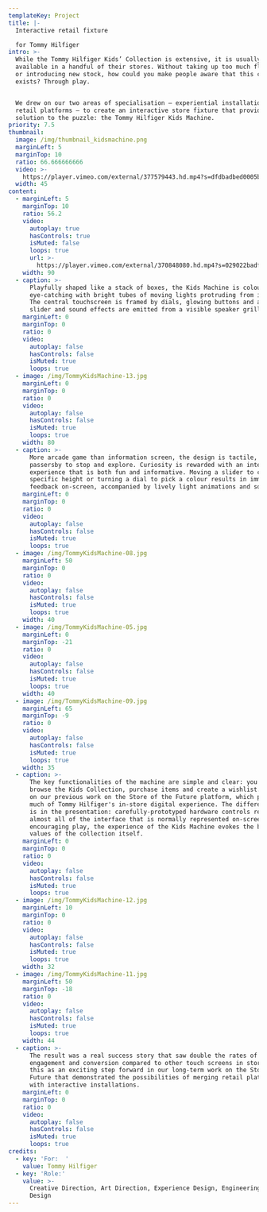 ```yaml
---
templateKey: Project
title: |-
  Interactive retail fixture

  for Tommy Hilfiger
intro: >-
  While the Tommy Hilfiger Kids’ Collection is extensive, it is usually only
  available in a handful of their stores. Without taking up too much floor space
  or introducing new stock, how could you make people aware that this collection
  exists? Through play. 


  We drew on our two areas of specialisation – experiential installations and
  retail platforms – to create an interactive store fixture that provides a
  solution to the puzzle: the Tommy Hilfiger Kids Machine.
priority: 7.5
thumbnail:
  image: /img/thumbnail_kidsmachine.png
  marginLeft: 5
  marginTop: 10
  ratio: 66.666666666
  video: >-
    https://player.vimeo.com/external/377579443.hd.mp4?s=dfdbadbed0005b184ac59bdf19f8926eec6624ec&profile_id=174
  width: 45
content:
  - marginLeft: 5
    marginTop: 10
    ratio: 56.2
    video:
      autoplay: true
      hasControls: true
      isMuted: false
      loops: true
      url: >-
        https://player.vimeo.com/external/370848080.hd.mp4?s=029022badf948ec7d53dc83dd22cca19551a59c9&profile_id=175
    width: 90
  - caption: >-
      Playfully shaped like a stack of boxes, the Kids Machine is colourful and
      eye-catching with bright tubes of moving lights protruding from its sides.
      The central touchscreen is framed by dials, glowing buttons and a giant
      slider and sound effects are emitted from a visible speaker grille.
    marginLeft: 0
    marginTop: 0
    ratio: 0
    video:
      autoplay: false
      hasControls: false
      isMuted: true
      loops: true
  - image: /img/TommyKidsMachine-13.jpg
    marginLeft: 0
    marginTop: 0
    ratio: 0
    video:
      autoplay: false
      hasControls: false
      isMuted: true
      loops: true
    width: 80
  - caption: >-
      More arcade game than information screen, the design is tactile, inviting
      passersby to stop and explore. Curiosity is rewarded with an interactive
      experience that is both fun and informative. Moving a slider to choose a
      specific height or turning a dial to pick a colour results in immediate
      feedback on-screen, accompanied by lively light animations and sounds.
    marginLeft: 0
    marginTop: 0
    ratio: 0
    video:
      autoplay: false
      hasControls: false
      isMuted: true
      loops: true
  - image: /img/TommyKidsMachine-08.jpg
    marginLeft: 50
    marginTop: 0
    ratio: 0
    video:
      autoplay: false
      hasControls: false
      isMuted: true
      loops: true
    width: 40
  - image: /img/TommyKidsMachine-05.jpg
    marginLeft: 0
    marginTop: -21
    ratio: 0
    video:
      autoplay: false
      hasControls: false
      isMuted: true
      loops: true
    width: 40
  - image: /img/TommyKidsMachine-09.jpg
    marginLeft: 65
    marginTop: -9
    ratio: 0
    video:
      autoplay: false
      hasControls: false
      isMuted: true
      loops: true
    width: 35
  - caption: >-
      The key functionalities of the machine are simple and clear: you can
      browse the Kids Collection, purchase items and create a wishlist. Building
      on our previous work on the Store of the Future platform, which powers
      much of Tommy Hilfiger's in-store digital experience. The difference here
      is in the presentation: carefully-prototyped hardware controls replace
      almost all of the interface that is normally represented on-screen. By
      encouraging play, the experience of the Kids Machine evokes the brand
      values of the collection itself.
    marginLeft: 0
    marginTop: 0
    ratio: 0
    video:
      autoplay: false
      hasControls: false
      isMuted: true
      loops: true
  - image: /img/TommyKidsMachine-12.jpg
    marginLeft: 10
    marginTop: 0
    ratio: 0
    video:
      autoplay: false
      hasControls: false
      isMuted: true
      loops: true
    width: 32
  - image: /img/TommyKidsMachine-11.jpg
    marginLeft: 50
    marginTop: -18
    ratio: 0
    video:
      autoplay: false
      hasControls: false
      isMuted: true
      loops: true
    width: 44
  - caption: >-
      The result was a real success story that saw double the rates of
      engagement and conversion compared to other touch screens in store. We saw
      this as an exciting step forward in our long-term work on the Store of the
      Future that demonstrated the possibilities of merging retail platforms
      with interactive installations.
    marginLeft: 0
    marginTop: 0
    ratio: 0
    video:
      autoplay: false
      hasControls: false
      isMuted: true
      loops: true
credits:
  - key: 'For:  '
    value: Tommy Hilfiger
  - key: 'Role:'
    value: >-
      Creative Direction, Art Direction, Experience Design, Engineering, Fixture
      Design
---
```



